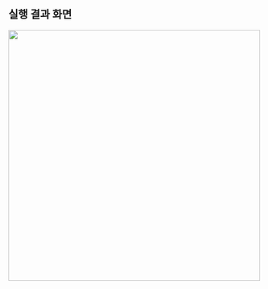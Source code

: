 ## 실행 결과 화면
<img src="[[./설치한%20IDE의%20이름과%20실행화면%20캡쳐본.png?raw=true](https://github.com/22000489/WordMasterProject/blob/main/screenshots/1.png?raw=true)](https://github.com/22000489/WordMasterProject/blob/main/screenshots/1.png?raw=true)" width="500">
